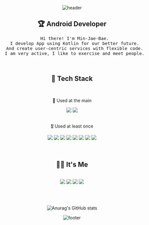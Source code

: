 <div align = "center">
  
![header](https://capsule-render.vercel.app/api?type=waving&color=7F7FD5&text=%20Min-Jae-Bae%20%20&height=200&fontSize=90&fontColor=ffffff)
  
  ## 🏆 Android Developer
  <pre>
  Hi there! I'm Min-Jae-Bae.
  I develop App using Kotlin for our better future.
  And create user-centric services with flexible code.
  I am very active, I like to exercise and meet people.</pre>
  
  <br>
  
  ## 🔎 Tech Stack
  
  <br>
  
  🥇 Used at the main
  <div>
  <img src="https://img.shields.io/badge/Kotlin-7F52FF?style=for-the-badge&logo=Kotlin&logoColor=white"/>
   <img src="https://img.shields.io/badge/Android-3DDC84?style=for-the-badge&logo=Android&logoColor=white"/>
  </div>
  
  <br>
  
  🎖 Used at least once
  <div>
    <img src="https://img.shields.io/badge/HTML5-E34F26?style=for-the-badge&logo=HTML5&logoColor=white"/>
    <img src="https://img.shields.io/badge/Java-E34F26?style=for-the-badge&logo=Java&logoColor=white"/>
    <img src="https://img.shields.io/badge/JavaScript-F7DF1E?style=for-the-badge&logo=JavaScript&logoColor=white"/>
    <img src="https://img.shields.io/badge/CSS3-1572B6?style=for-the-badge&logo=CSS3&logoColor=white"/>
    <img src="https://img.shields.io/badge/C++-A8B9CC?style=for-the-badge&logo=C++&logoColor=white"/>
    <img src="https://img.shields.io/badge/C-A8B9CC?style=for-the-badge&logo=C&logoColor=white"/>
    <img src="https://img.shields.io/badge/React-61DAFB?style=for-the-badge&logo=React&logoColor=white"/>
    <img src="https://img.shields.io/badge/Python-3776AB?style=for-the-badge&logo=Python&logoColor=white"/>
  </div>
  
  <br>
  <br>
  
  ## 🕵️‍♂️ It's Me
  
  <br>
  
  <div>
    <a href = "https://github.com/Min-Jae-Bae"><img src="https://img.shields.io/badge/GitHub-181717?style=for-the-badge&logo=GitHub&logoColor=white"/></a>
    <a href = "https://myithistory1.tistory.com"><img src="https://img.shields.io/badge/Blog-000000?style=for-the-badge&logo=Tistory&logoColor=white"/></a>
    <a href = "https://ginger-puck-b7f.notion.site/Min-Jae-2cca64a9500c423a8e39764bca16304d"><img src="https://img.shields.io/badge/Resume-000000?style=for-the-badge&logo=Notion&logoColor=white"/></a>
    <img src="https://img.shields.io/badge/qoalaswo123@icloud.com-3693F3?style=for-the-badge&logo=iCloud&logoColor=white"/>
  </div>
  
  <br>
  <br>
  <br>
  
![Anurag's GitHub stats](https://github-readme-stats.vercel.app/api?username=Min-Jae-Bae&show_icons=true&theme=material-palenight)

![footer](https://capsule-render.vercel.app/api?section=footer&type=waving&color=7F7FD5)
  
</div>
